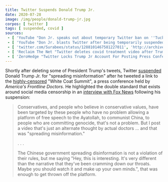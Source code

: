 ```yaml
---
title: Twitter Suspends Donald Trump Jr.
date: 2020-07-28
image: /img/people/donald-trump-jr.jpg
corpos: [ twitter ]
tags: [ suspended, covid ]
sources:
 - [ 'YouTube "Don Jr. speaks out about temporary Twitter ban on ''Tucker Carlson Tonight''" by Fox News (28 Jul 2020)', 'https://www.youtube.com/watch?v=ZrU2_WvVVm0' ]
 - [ 'YouTube "Don Jr. blasts Twitter after being temporarily suspended" by Fox News (28 Jul 2020)', 'https://www.youtube.com/watch?v=7mpO2KAVtwo' ]
 - [ 'twitter.com/Surabees/status/1288101467581227011', 'http://archive.is/K9r7L' ]
 - [ 'Reclaim The Net "Twitter deletes covid treatment video after Trump retweeted it, locks Trump Jr''s account" by Didi Rankovic (28 Jul 2020)', 'https://reclaimthenet.org/twitter-deletes-covid-treatment-video-after-trump-retweeted-it/' ]
 - [ 'ZeroHedge "Twitter Locks Trump Jr Account For Posting Press Conference By Pro-Hydroxychloroquine Doctors" by Tyler Durden (28 Jul 2020)', 'http://archive.is/uTHwY' ]
---
```


Shortly after deleting some of President Trump's tweets, Twitter
[suspended](notice.jpg) Donald Trump Jr. for "spreading misinformation" after
he tweeted a link to the [highly-censored](/events/white-coat-summit/) "White
Coat Summit", a press conference held by _America's Frontline Doctors_. He
highlighted the double standard that exists around social media censorship in
an [interview with Fox News](https://youtu.be/7mpO2KAVtwo?t=73) following his
suspension:
> Conservatives, and people who believe in conservative values, have been
> targeted by these people who have no problem allowing a platform of free
> speech to the Ayatollah, to communist China, to people who are committing
> genocide, that's not a problem. But I post a video that's just an alternate
> thought by actual doctors ... and that was "spreading misinformation."
>
> . . .
>
> The Chinese government spreading disinformation is not a violation of their
> rules, but me saying "Hey, this is interesting. It's very different than the
> narrative that they've been cramming down our throats. Maybe you should watch
> it and make up your own minds.", that was enough to get thrown off the
> platform.
